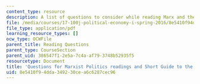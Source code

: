 ```yaml
---
content_type: resource
description: A list of questions to consider while reading Marx and the 18th Brumaire.
file: /media/courses/17-100j-political-economy-i-spring-2016/8e5410f94dda349230cea6c6287cec96_MIT17_100JS16_Marx_Brum.pdf
file_type: application/pdf
learning_resource_types: []
ocw_type: OCWFile
parent_title: Reading Questions
parent_type: CourseSection
parent_uid: 386547f1-2e5a-7c4a-af79-3748b52935f5
resourcetype: Document
title: 'Questions for Marxist Politics readings and Short Guide to the 18th Brumaire '
uid: 8e5410f9-4dda-3492-30ce-a6c6287cec96
---
```

